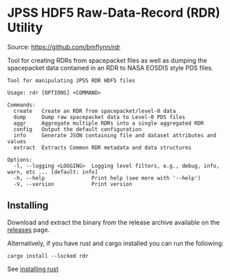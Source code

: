 # JPSS HDF5 Raw-Data-Record (RDR) Utility
Source: https://github.com/bmflynn/rdr

Tool for creating RDRs from spacepacket files as well as dumping the spacepacket 
data contained in an RDR to NASA EOSDIS style PDS files.

```
Tool for manipulating JPSS RDR HDF5 files

Usage: rdr [OPTIONS] <COMMAND>

Commands:
  create   Create an RDR from spacepacket/level-0 data
  dump     Dump raw spacepacket data to Level-0 PDS files
  aggr     Aggregate multiple RDRs into a single aggregated RDR
  config   Output the default configuration
  info     Generate JSON containing file and dataset attributes and values
  extract  Extracts Common RDR metadata and data structures

Options:
  -l, --logging <LOGGING>  Logging level filters, e.g., debug, info, warn, etc ... [default: info]
  -h, --help               Print help (see more with '--help')
  -V, --version            Print version
```

## Installing

Download and extract the binary from the release archive available
on the [releases](https://github.com/bmflynn/rdr/releases) page.

Alternatively, if you have rust and cargo installed you can run the following:
```
cargo install --locked rdr
```
See [installing rust](https://www.rust-lang.org/tools/install)
